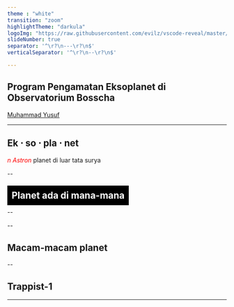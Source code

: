 ```yaml
---
theme : "white"
transition: "zoom"
highlightTheme: "darkula"
logoImg: "https://raw.githubusercontent.com/evilz/vscode-reveal/master/images/logo-v2.png"
slideNumber: true
separator: '^\r?\n---\r?\n$'
verticalSeparator: '^\r?\n--\r?\n$'

---
```


## Program Pengamatan Eksoplanet di Observatorium Bosscha

[Muhammad Yusuf](ubutnux.gitlab.io)

---

## Ek $\cdot$ so $\cdot$ pla $\cdot$ net
<font color="red">*n Astron*</font> planet di luar tata surya

--

<!-- .slide: data-background="./images/Planets_everywhere.jpg" -->

## <span style="background:black;padding:10px"><font color="white"> Planet ada di mana-mana</font></span>

--

<!-- .slide: data-background-video="./images/exo_discovery_histogram.mp4" data-background-color="#000000" data-background-size="contain"-->

--

## Macam-macam planet
<!-- .slide: data-background-video="./images/orrery_movie.mp4" data-background-color="#000000" data-background-size="contain" data-background-video-loop -->

--

<!-- .slide: data-background-video="./images/trappist1.mp4" data-background-color="#000000" data-background-size="contain" data-background-video-loop -->

## Trappist-1

---

<!-- .slide: data-background-video="images/trappist-foto.mp4" data-background-size="contain"-->
